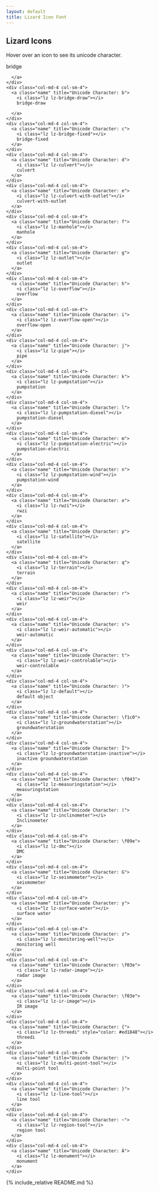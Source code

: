 ```yaml
---
layout: default
title: Lizard Icon Font
---
```


Lizard Icons
------------

Hover over an icon to see its unicode character.

<div class="container-fluid icon-list">
  <div class="row">
    <div class="col-md-4 col-sm-4">
      <a class="name" title="Unicode Character: a">
        <i class="lz lz-bridge"></i>
        bridge

      </a>
    </div>
    <div class="col-md-4 col-sm-4">
      <a class="name" title="Unicode Character: b">
        <i class="lz lz-bridge-draw"></i>
        bridge-draw

      </a>
    </div>
    <div class="col-md-4 col-sm-4">
      <a class="name" title="Unicode Character: c">
        <i class="lz lz-bridge-fixed"></i>
        bridge-fixed
      </a>
    </div>
    <div class="col-md-4 col-sm-4">
      <a class="name" title="Unicode Character: d">
        <i class="lz lz-culvert"></i>
        culvert
      </a>
    </div>
    <div class="col-md-4 col-sm-4">
      <a class="name" title="Unicode Character: e">
        <i class="lz lz-culvert-with-outlet"></i>
        culvert-with-outlet
      </a>
    </div>
    <div class="col-md-4 col-sm-4">
      <a class="name" title="Unicode Character: f">
        <i class="lz lz-manhole"></i>
        manhole
      </a>
    </div>
    <div class="col-md-4 col-sm-4">
      <a class="name" title="Unicode Character: g">
        <i class="lz lz-outlet"></i>
        outlet
      </a>
    </div>
    <div class="col-md-4 col-sm-4">
      <a class="name" title="Unicode Character: h">
        <i class="lz lz-overflow"></i>
        overflow
      </a>
    </div>
    <div class="col-md-4 col-sm-4">
      <a class="name" title="Unicode Character: i">
        <i class="lz lz-overflow-open"></i>
        overflow-open
      </a>
    </div>
    <div class="col-md-4 col-sm-4">
      <a class="name" title="Unicode Character: j">
        <i class="lz lz-pipe"></i>
        pipe
      </a>
    </div>
    <div class="col-md-4 col-sm-4">
      <a class="name" title="Unicode Character: k">
        <i class="lz lz-pumpstation"></i>
        pumpstation
      </a>
    </div>
    <div class="col-md-4 col-sm-4">
      <a class="name" title="Unicode Character: l">
        <i class="lz lz-pumpstation-diesel"></i>
        pumpstation-diesel
      </a>
    </div>
    <div class="col-md-4 col-sm-4">
      <a class="name" title="Unicode Character: m">
        <i class="lz lz-pumpstation-electric"></i>
        pumpstation-electric
      </a>
    </div>
    <div class="col-md-4 col-sm-4">
      <a class="name" title="Unicode Character: n">
        <i class="lz lz-pumpstation-wind"></i>
        pumpstation-wind
      </a>
    </div>
    <div class="col-md-4 col-sm-4">
      <a class="name" title="Unicode Character: o">
        <i class="lz lz-rwzi"></i>
        rwzi
      </a>
    </div>
    <div class="col-md-4 col-sm-4">
      <a class="name" title="Unicode Character: p">
        <i class="lz lz-satellite"></i>
        satellite
      </a>
    </div>
    <div class="col-md-4 col-sm-4">
      <a class="name" title="Unicode Character: q">
        <i class="lz lz-terrain"></i>
        terrain
      </a>
    </div>
    <div class="col-md-4 col-sm-4">
      <a class="name" title="Unicode Character: r">
        <i class="lz lz-weir"></i>
        weir
      </a>
    </div>
    <div class="col-md-4 col-sm-4">
      <a class="name" title="Unicode Character: s">
        <i class="lz lz-weir-automatic"></i>
        weir-automatic
      </a>
    </div>
    <div class="col-md-4 col-sm-4">
      <a class="name" title="Unicode Character: t">
        <i class="lz lz-weir-controlable"></i>
        weir-controlable
      </a>
    </div>
    <div class="col-md-4 col-sm-4">
      <a class="name" title="Unicode Character: )">
        <i class="lz lz-default"></i>
        default object
      </a>
    </div>
    <div class="col-md-4 col-sm-4">
      <a class="name" title="Unicode Character: \f1c0">
        <i class="lz lz-groundwaterstation"></i>
        groundwaterstation
      </a>
    </div>
    <div class="col-md-4 col-sm-4">
      <a class="name" title="Unicode Character: Î">
        <i class="lz lz-groundwaterstation-inactive"></i>
        inactive groundwaterstation
      </a>
    </div>
    <div class="col-md-4 col-sm-4">
      <a class="name" title="Unicode Character: \f043">
        <i class="lz lz-measuringstation"></i>
        measuringstation
      </a>
    </div>
    <div class="col-md-4 col-sm-4">
      <a class="name" title="Unicode Character: (">
        <i class="lz lz-inclinometer"></i>
        Inclinometer
      </a>
    </div>
    <div class="col-md-4 col-sm-4">
      <a class="name" title="Unicode Character: \f09e">
        <i class="lz lz-dmc"></i>
        DMC
      </a>
    </div>
    <div class="col-md-4 col-sm-4">
      <a class="name" title="Unicode Character: G">
        <i class="lz lz-seismometer"></i>
        seismometer
      </a>
    </div>
    <div class="col-md-4 col-sm-4">
      <a class="name" title="Unicode Character: y">
        <i class="lz lz-surface-water"></i>
        surface water
      </a>
    </div>
    <div class="col-md-4 col-sm-4">
      <a class="name" title="Unicode Character: z">
        <i class="lz lz-monitoring-well"></i>
        monitoring well
      </a>
    </div>
    <div class="col-md-4 col-sm-4">
      <a class="name" title="Unicode Character: \f03e">
        <i class="lz lz-radar-image"></i>
        radar image
      </a>
    </div>
    <div class="col-md-4 col-sm-4">
      <a class="name" title="Unicode Character: \f03e">
        <i class="lz lz-ir-image"></i>
        IR image
      </a>
    </div>
    <div class="col-md-4 col-sm-4">
      <a class="name" title="Unicode Character: {">
        <i class="lz lz-threedi" style="color: #ed1848"></i>
        threedi
      </a>
    </div>
    <div class="col-md-4 col-sm-4">
      <a class="name" title="Unicode Character: |">
        <i class="lz lz-multi-point-tool"></i>
        multi-point tool
      </a>
    </div>
    <div class="col-md-4 col-sm-4">
      <a class="name" title="Unicode Character: }">
        <i class="lz lz-line-tool"></i>
        line tool
      </a>
    </div>
    <div class="col-md-4 col-sm-4">
      <a class="name" title="Unicode Character: ~">
        <i class="lz lz-region-tool"></i>
        region tool
      </a>
    </div>
    <div class="col-md-4 col-sm-4">
      <a class="name" title="Unicode Character: À">
        <i class="lz lz-monument"></i>
        monument
      </a>
    </div>
  </div>
</div>

{% include_relative README.md %}
